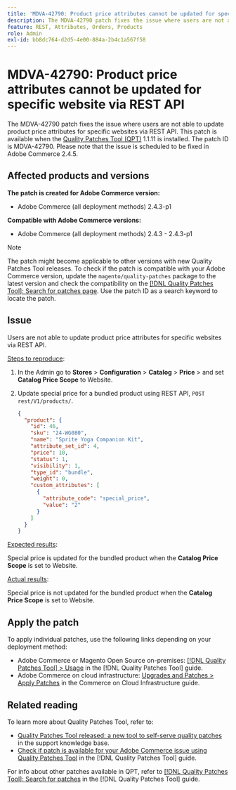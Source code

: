 ```yaml
---
title: 'MDVA-42790: Product price attributes cannot be updated for specific website via REST API'
description: The MDVA-42790 patch fixes the issue where users are not able to update product price attributes for specific websites via REST API. This patch is available when the [Quality Patches Tool (QPT)](https://experienceleague.adobe.com/en/docs/commerce-operations/tools/quality-patches-tool/quality-patches-tool-to-self-serve-quality-patches) 1.1.11 is installed. The patch ID is MDVA-42790. Please note that the issue is scheduled to be fixed in Adobe Commerce 2.4.5.
feature: REST, Attributes, Orders, Products
role: Admin
exl-id: bb8dc764-d2d5-4e00-884a-2b4c1a567f58
---
```

# MDVA-42790: Product price attributes cannot be updated for specific website via REST API

The MDVA-42790 patch fixes the issue where users are not able to update product price attributes for specific websites via REST API. This patch is available when the [Quality Patches Tool (QPT)](https://experienceleague.adobe.com/en/docs/commerce-operations/tools/quality-patches-tool/quality-patches-tool-to-self-serve-quality-patches) 1.1.11 is installed. The patch ID is MDVA-42790. Please note that the issue is scheduled to be fixed in Adobe Commerce 2.4.5.

## Affected products and versions

**The patch is created for Adobe Commerce version:**

* Adobe Commerce (all deployment methods) 2.4.3-p1

**Compatible with Adobe Commerce versions:**

* Adobe Commerce (all deployment methods) 2.4.3 - 2.4.3-p1

>[!NOTE]
>
>The patch might become applicable to other versions with new Quality Patches Tool releases. To check if the patch is compatible with your Adobe Commerce version, update the `magento/quality-patches` package to the latest version and check the compatibility on the [[!DNL Quality Patches Tool]: Search for patches page](https://experienceleague.adobe.com/en/docs/commerce-operations/tools/quality-patches-tool/quality-patches-tool-to-self-serve-quality-patches). Use the patch ID as a search keyword to locate the patch.

## Issue

Users are not able to update product price attributes for specific websites via REST API.

<u>Steps to reproduce</u>:

1. In the Admin go to **Stores** > **Configuration** > **Catalog** > **Price** > and set **Catalog Price Scope** to Website.
1. Update special price for a bundled product using REST API, `POST rest/V1/products/`.

    ```JSON
    {
      "product": {
        "id": 46,
        "sku": "24-WG080",
        "name": "Sprite Yoga Companion Kit",
        "attribute_set_id": 4,
        "price": 10,
        "status": 1,
        "visibility": 1,
        "type_id": "bundle",
        "weight": 0,
        "custom_attributes": [
          {
            "attribute_code": "special_price",
            "value": "2"
          }
        ]
      }
    }
    ```
    
<u>Expected results</u>:

Special price is updated for the bundled product when the **Catalog Price Scope** is set to Website.

<u>Actual results</u>:

Special price is not updated for the bundled product when the **Catalog Price Scope** is set to Website.

## Apply the patch

To apply individual patches, use the following links depending on your deployment method:

* Adobe Commerce or Magento Open Source on-premises: [[!DNL Quality Patches Tool] > Usage](/help/tools/quality-patches-tool/usage.md) in the [!DNL Quality Patches Tool] guide.
* Adobe Commerce on cloud infrastructure: [Upgrades and Patches > Apply Patches](https://experienceleague.adobe.com/docs/commerce-cloud-service/user-guide/develop/upgrade/apply-patches.html) in the Commerce on Cloud Infrastructure guide.

## Related reading

To learn more about Quality Patches Tool, refer to:

* [Quality Patches Tool released: a new tool to self-serve quality patches](https://experienceleague.adobe.com/en/docs/commerce-operations/tools/quality-patches-tool/quality-patches-tool-to-self-serve-quality-patches) in the support knowledge base.
* [Check if patch is available for your Adobe Commerce issue using Quality Patches Tool](/help/tools/quality-patches-tool/patches-available-in-qpt/check-patch-for-magento-issue-with-magento-quality-patches.md) in the [!DNL Quality Patches Tool] guide.

For info about other patches available in QPT, refer to [[!DNL Quality Patches Tool]: Search for patches](https://experienceleague.adobe.com/tools/commerce-quality-patches/index.html) in the [!DNL Quality Patches Tool] guide.
